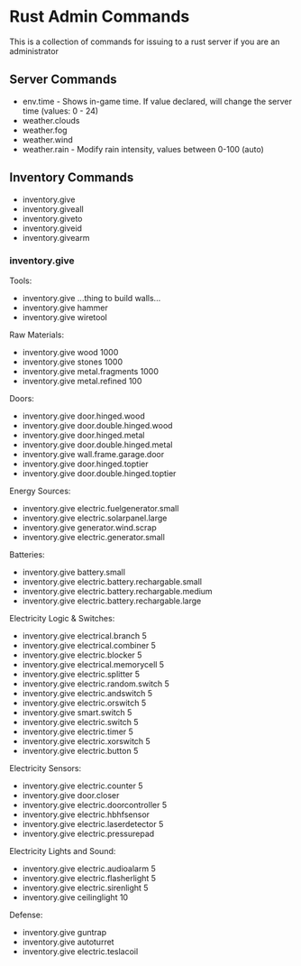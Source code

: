 # Rust Admin Commands
This is a collection of commands for issuing to a rust server if you are an administrator

## Server Commands
- env.time - Shows in-game time. If value declared, will change the server time (values: 0 - 24)
- weather.clouds
- weather.fog
- weather.wind
- weather.rain - Modify rain intensity, values between 0-100 (auto)

## Inventory Commands
- inventory.give
- inventory.giveall
- inventory.giveto
- inventory.giveid
- inventory.givearm

### inventory.give
Tools:
- inventory.give ...thing to build walls...
- inventory.give hammer
- inventory.give wiretool

Raw Materials:
- inventory.give wood 1000
- inventory.give stones 1000
- inventory.give metal.fragments 1000
- inventory.give metal.refined 100

Doors:
- inventory.give door.hinged.wood
- inventory.give door.double.hinged.wood
- inventory.give door.hinged.metal
- inventory.give door.double.hinged.metal
- inventory.give wall.frame.garage.door
- inventory.give door.hinged.toptier
- inventory.give door.double.hinged.toptier

Energy Sources:
- inventory.give electric.fuelgenerator.small
- inventory.give electric.solarpanel.large
- inventory.give generator.wind.scrap
- inventory.give electric.generator.small

Batteries:
- inventory.give battery.small
- inventory.give electric.battery.rechargable.small
- inventory.give electric.battery.rechargable.medium
- inventory.give electric.battery.rechargable.large

Electricity Logic & Switches:
- inventory.give electrical.branch 5
- inventory.give electrical.combiner 5
- inventory.give electric.blocker 5
- inventory.give electrical.memorycell 5
- inventory.give electric.splitter 5
- inventory.give electric.random.switch 5
- inventory.give electric.andswitch 5
- inventory.give electric.orswitch 5
- inventory.give smart.switch 5
- inventory.give electric.switch 5
- inventory.give electric.timer 5
- inventory.give electric.xorswitch 5
- inventory.give electric.button 5

Electricity Sensors:
- inventory.give electric.counter 5
- inventory.give door.closer
- inventory.give electric.doorcontroller 5
- inventory.give electric.hbhfsensor
- inventory.give electric.laserdetector 5
- inventory.give electric.pressurepad

Electricity Lights and Sound:
- inventory.give electric.audioalarm 5
- inventory.give electric.flasherlight 5
- inventory.give electric.sirenlight 5
- inventory.give ceilinglight 10

Defense:
- inventory.give guntrap
- inventory.give autoturret
- inventory.give electric.teslacoil
